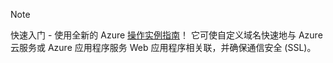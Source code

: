 
> [!NOTE]
> 快速入门 - 使用全新的 Azure [操作实例指南](http://support.microsoft.com/kb/2990804)！  它可使自定义域名快速地与 Azure 云服务或 Azure 应用程序服务 Web 应用程序相关联，并确保通信安全 (SSL)。
> 
> 



<!--HONumber=Nov16_HO3-->


